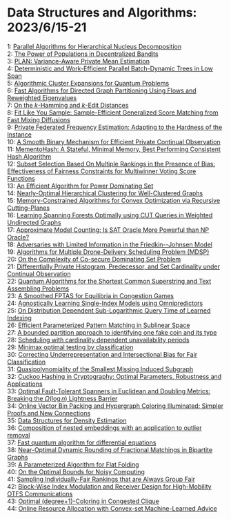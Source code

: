 # Data Structures and Algorithms: 2023/6/15-21  
1: [Parallel Algorithms for Hierarchical Nucleus Decomposition](https://doi.org/10.48550/arXiv.2306.08623)  
2: [The Power of Populations in Decentralized Bandits](https://doi.org/10.48550/arXiv.2306.08670)  
3: [PLAN: Variance-Aware Private Mean Estimation](https://doi.org/10.48550/arXiv.2306.08745)  
4: [Deterministic and Work-Efficient Parallel Batch-Dynamic Trees in Low  Span](https://doi.org/10.48550/arXiv.2306.08786)  
5: [Algorithmic Cluster Expansions for Quantum Problems](https://doi.org/10.48550/arXiv.2306.08974)  
6: [Fast Algorithms for Directed Graph Partitioning Using Flows and  Reweighted Eigenvalues](https://doi.org/10.48550/arXiv.2306.09128)  
7: [On the $k$-Hamming and $k$-Edit Distances](https://doi.org/10.48550/arXiv.2306.09144)  
8: [Fit Like You Sample: Sample-Efficient Generalized Score Matching from  Fast Mixing Diffusions](https://doi.org/10.48550/arXiv.2306.09332)  
9: [Private Federated Frequency Estimation: Adapting to the Hardness of the  Instance](https://doi.org/10.48550/arXiv.2306.09396)  
10: [A Smooth Binary Mechanism for Efficient Private Continual Observation](https://doi.org/10.48550/arXiv.2306.09666)  
11: [MementoHash: A Stateful, Minimal Memory, Best Performing Consistent Hash  Algorithm](https://doi.org/10.48550/arXiv.2306.09783)  
12: [Subset Selection Based On Multiple Rankings in the Presence of Bias:  Effectiveness of Fairness Constraints for Multiwinner Voting Score Functions](https://doi.org/10.48550/arXiv.2306.09835)  
13: [An Efficient Algorithm for Power Dominating Set](https://doi.org/10.48550/arXiv.2306.09870)  
14: [Nearly-Optimal Hierarchical Clustering for Well-Clustered Graphs](https://doi.org/10.48550/arXiv.2306.09950)  
15: [Memory-Constrained Algorithms for Convex Optimization via Recursive  Cutting-Planes](https://doi.org/10.48550/arXiv.2306.10096)  
16: [Learning Spanning Forests Optimally using CUT Queries in Weighted  Undirected Graphs](https://doi.org/10.48550/arXiv.2306.10182)  
17: [Approximate Model Counting: Is SAT Oracle More Powerful than NP Oracle?](https://doi.org/10.48550/arXiv.2306.10281)  
18: [Adversaries with Limited Information in the Friedkin--Johnsen Model](https://doi.org/10.48550/arXiv.2306.10313)  
19: [Algorithms for Multiple Drone-Delivery Scheduling Problem (MDSP)](https://doi.org/10.48550/arXiv.2306.10368)  
20: [On the Complexity of Co-secure Dominating Set Problem](https://doi.org/10.48550/arXiv.2306.10378)  
21: [Differentially Private Histogram, Predecessor, and Set Cardinality under  Continual Observation](https://doi.org/10.48550/arXiv.2306.10428)  
22: [Quantum Algorithms for the Shortest Common Superstring and Text  Assembling Problems](https://doi.org/10.48550/arXiv.2306.10572)  
23: [A Smoothed FPTAS for Equilibria in Congestion Games](https://doi.org/10.48550/arXiv.2306.10600)  
24: [Agnostically Learning Single-Index Models using Omnipredictors](https://doi.org/10.48550/arXiv.2306.10615)  
25: [On Distribution Dependent Sub-Logarithmic Query Time of Learned Indexing](https://doi.org/10.48550/arXiv.2306.10651)  
26: [Efficient Parameterized Pattern Matching in Sublinear Space](https://doi.org/10.48550/arXiv.2306.10714)  
27: [A bounded partition approach to identifying one fake coin and its type](https://doi.org/10.48550/arXiv.2306.10733)  
28: [Scheduling with cardinality dependent unavailability periods](https://doi.org/10.48550/arXiv.2306.10904)  
29: [Minimax optimal testing by classification](https://doi.org/10.48550/arXiv.2306.11085)  
30: [Correcting Underrepresentation and Intersectional Bias for Fair  Classification](https://doi.org/10.48550/arXiv.2306.11112)  
31: [Quasipolynomiality of the Smallest Missing Induced Subgraph](https://doi.org/10.48550/arXiv.2306.11185)  
32: [Cuckoo Hashing in Cryptography: Optimal Parameters, Robustness and  Applications](https://doi.org/10.48550/arXiv.2306.11220)  
33: [Optimal Fault-Tolerant Spanners in Euclidean and Doubling Metrics:  Breaking the $\Omega(\log n)$ Lightness Barrier](https://doi.org/10.48550/arXiv.2306.11226)  
34: [Online Vector Bin Packing and Hypergraph Coloring Illuminated: Simpler  Proofs and New Connections](https://doi.org/10.48550/arXiv.2306.11241)  
35: [Data Structures for Density Estimation](https://doi.org/10.48550/arXiv.2306.11312)  
36: [Composition of nested embeddings with an application to outlier removal](https://doi.org/10.48550/arXiv.2306.11604)  
37: [Fast quantum algorithm for differential equations](https://doi.org/10.48550/arXiv.2306.11802)  
38: [Near-Optimal Dynamic Rounding of Fractional Matchings in Bipartite  Graphs](https://doi.org/10.48550/arXiv.2306.11828)  
39: [A Parameterized Algorithm for Flat Folding](https://doi.org/10.48550/arXiv.2306.11939)  
40: [On the Optimal Bounds for Noisy Computing](https://doi.org/10.48550/arXiv.2306.11951)  
41: [Sampling Individually-Fair Rankings that are Always Group Fair](https://doi.org/10.48550/arXiv.2306.11964)  
42: [Block-Wise Index Modulation and Receiver Design for High-Mobility OTFS  Communications](https://doi.org/10.48550/arXiv.2306.12042)  
43: [Optimal (degree+1)-Coloring in Congested Clique](https://doi.org/10.48550/arXiv.2306.12071)  
44: [Online Resource Allocation with Convex-set Machine-Learned Advice](https://doi.org/10.48550/arXiv.2306.12282)  